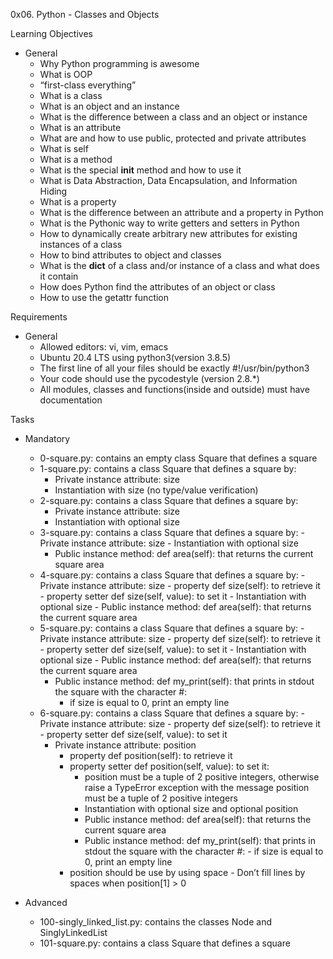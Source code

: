 0x06. Python - Classes and Objects

Learning Objectives
- General
	- Why Python programming is awesome
	- What is OOP
	- “first-class everything”
	- What is a class
	- What is an object and an instance
	- What is the difference between a class and an object or instance
	- What is an attribute
	- What are and how to use public, protected and private attributes
	- What is self
	- What is a method
	- What is the special __init__ method and how to use it
	- What is Data Abstraction, Data Encapsulation, and Information Hiding
	- What is a property
	- What is the difference between an attribute and a property in Python
	- What is the Pythonic way to write getters and setters in Python
	- How to dynamically create arbitrary new attributes for existing instances of a class
	- How to bind attributes to object and classes
	- What is the __dict__ of a class and/or instance of a class and what does it contain
	- How does Python find the attributes of an object or class
	- How to use the getattr function

Requirements
- General
	- Allowed editors: vi, vim, emacs
	- Ubuntu 20.4 LTS using python3(version 3.8.5)
	- The first line of all your files should be exactly #!/usr/bin/python3
	- Your code should use the pycodestyle (version 2.8.*)
	- All modules, classes and functions(inside and outside) must have documentation

Tasks
- Mandatory
	- 0-square.py: contains an empty class Square that defines a square
	- 1-square.py: contains a class Square that defines a square by:
		- Private instance attribute: size
		- Instantiation with size (no type/value verification)
	- 2-square.py: contains a class Square that defines a square by:
		- Private instance attribute: size
		- Instantiation with optional size
	- 3-square.py: contains a class Square that defines a square by:
                - Private instance attribute: size
                - Instantiation with optional size
		- Public instance method: def area(self): that returns the current square area
	- 4-square.py: contains a class Square that defines a square by:
                - Private instance attribute: size
			- property def size(self): to retrieve it
			- property setter def size(self, value): to set it
                - Instantiation with optional size
                - Public instance method: def area(self): that returns the current square area
	- 5-square.py: contains a class Square that defines a square by:
                - Private instance attribute: size
                        - property def size(self): to retrieve it
                        - property setter def size(self, value): to set it
                - Instantiation with optional size
                - Public instance method: def area(self): that returns the current square area
		- Public instance method: def my_print(self): that prints in stdout the square
		with the character #:
			- if size is equal to 0, print an empty line
	- 6-square.py: contains a class Square that defines a square by:
                - Private instance attribute: size
                        - property def size(self): to retrieve it
                        - property setter def size(self, value): to set it
		- Private instance attribute: position
			- property def position(self): to retrieve it
			- property setter def position(self, value): to set it:
				- position must be a tuple of 2 positive integers, otherwise raise
				a TypeError exception with the message position must be a tuple of
				2 positive integers
                - Instantiation with optional size and optional position
                - Public instance method: def area(self): that returns the current square area
                - Public instance method: def my_print(self): that prints in stdout the square
                with the character #:
                        - if size is equal to 0, print an empty line
			- position should be use by using space - Don’t fill lines by spaces when
			position[1] > 0

- Advanced
	- 100-singly_linked_list.py: contains the classes Node and SinglyLinkedList
	- 101-square.py: contains a class Square that defines a square
